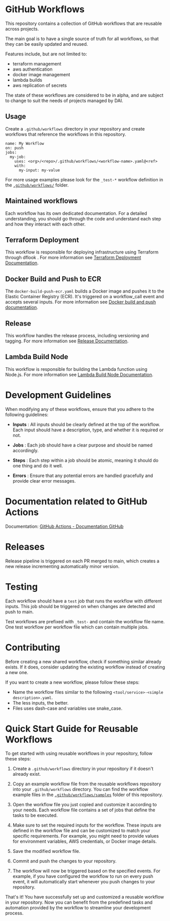 # GitHub Workflows

This repository contains a collection of GitHub workflows that are reusable across projects.

The main goal is to have a single source of truth for all workflows, so that they can be easily updated and reused.

Features include, but are not limited to:

- terraform management
- aws authentication
- docker image management
- lambda builds
- aws replication of secrets

The state of these workflows are considered to be in alpha, and are subject to change to suit the needs of projects managed by DAI.

## Usage

Create a `.github/workflows` directory in your repository and create workflows that reference the workflows in this repository.

```
name: My Workflow
on: push
jobs:
  my-job:
    uses: <org>/<repo>/.github/workflows/<workflow-name>.yaml@<ref>
    with:
      my-input: my-value
```

For more usage examples please look for the `_test-*` workflow definition in the [`.github/workflows/`](.github/workflows/) folder.

## Maintained workflows

Each workflow has its own dedicated documentation. For a detailed understanding, you should go through the code and understand each step and how they interact with each other.

## Terraform Deployment

This workflow is responsible for deploying infrastructure using Terraform through dflook . For more information see [Terraform Deployment Documentation](/docs/README-tf-deploy.md).

## Docker Build and Push to ECR

The `docker-build-push-ecr.yaml` builds a Docker image and pushes it to the Elastic Container Registry (ECR). It's triggered on a workflow_call event and accepts several inputs. For more information see [Docker build and push documentation](/docs/README-docker-build-push.md).

## Release

This workflow handles the release process, including versioning and tagging. For more information see [Release Documentation](/docs/README-gh-release.md).

## Lambda Build Node

This workflow is responsible for building the Lambda function using Node.js. For more information see [Lambda Build Node Documentation](/docs/README-lambda-build-node.md).

# Development Guidelines

When modifying any of these workflows, ensure that you adhere to the following guidelines:

- **Inputs** : All inputs should be clearly defined at the top of the workflow. Each input should have a description, type, and whether it is required or not.

- **Jobs** : Each job should have a clear purpose and should be named accordingly.

- **Steps** : Each step within a job should be atomic, meaning it should do one thing and do it well.

- **Errors** : Ensure that any potential errors are handled gracefully and provide clear error messages.

# Documentation related to GitHub Actions

Documentation: [GitHub Actions - Documentation GitHub](https://docs.github.com/en/actions)

# Releases

Release pipeline is triggered on each PR merged to main, which creates a new release incrementing automatically minor version.

# Testing

Each workflow should have a `test` job that runs the workflow with different inputs. This job should be triggered on when changes are detected and push to main.

Test workflows are prefixed with `_test-` and contain the workflow file name. One test workflow per workflow file which can contain multiple jobs.

# Contributing

Before creating a new shared workflow, check if something similar already exists. If it does, consider updating the existing workflow instead of creating a new one.

If you want to create a new workflow, please follow these steps:

- Name the workflow files similar to the following `<tool/service>-<simple description>.yaml`.
- The less inputs, the better.
- Files uses dash-case and variables use snake_case.

# Quick Start Guide for Reusable Workflows

To get started with using reusable workflows in your repository, follow these steps:

1. Create a `.github/workflows` directory in your repository if it doesn't already exist.

2. Copy an example workflow file from the reusable workflows repository into your `.github/workflows` directory. You can find the workflow example files in the [`.github/workflows/samples`](.github/workflows/samples) folder of this repository.

3. Open the workflow file you just copied and customize it according to your needs. Each workflow file contains a set of jobs that define the tasks to be executed.

4. Make sure to set the required inputs for the workflow. These inputs are defined in the workflow file and can be customized to match your specific requirements. For example, you might need to provide values for environment variables, AWS credentials, or Docker image details.

5. Save the modified workflow file.

6. Commit and push the changes to your repository.

7. The workflow will now be triggered based on the specified events. For example, if you have configured the workflow to run on every push event, it will automatically start whenever you push changes to your repository.

That's it! You have successfully set up and customized a reusable workflow in your repository. Now you can benefit from the predefined tasks and automation provided by the workflow to streamline your development process.
